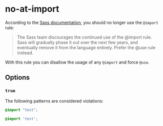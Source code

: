 # no-at-import

According to the [Sass documentation](https://sass-lang.com/documentation/at-rules/import), you should no longer use the `@import` rule:

> The Sass team discourages the continued use of the @import rule. Sass will gradually phase it out over the next few years, and eventually remove it from the language entirely. Prefer the @use rule instead.

With this rule you can disallow the usage of any `@import` and force `@use`.

## Options

### `true`

The following patterns are considered violations:

```scss
@import "test";
```

```scss
@import 'test';
```
